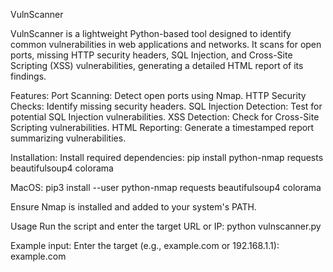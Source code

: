 VulnScanner

VulnScanner is a lightweight Python-based tool designed to identify common vulnerabilities in web applications and networks. 
It scans for open ports, missing HTTP security headers, SQL Injection, and Cross-Site Scripting (XSS) vulnerabilities, generating a detailed HTML report of its findings.

Features:
Port Scanning: Detect open ports using Nmap.
HTTP Security Checks: Identify missing security headers.
SQL Injection Detection: Test for potential SQL Injection vulnerabilities.
XSS Detection: Check for Cross-Site Scripting vulnerabilities.
HTML Reporting: Generate a timestamped report summarizing vulnerabilities.

Installation: 
Install required dependencies:
pip install python-nmap requests beautifulsoup4 colorama

MacOS: pip3 install --user python-nmap requests beautifulsoup4 colorama

Ensure Nmap is installed and added to your system's PATH.

Usage
Run the script and enter the target URL or IP:
python vulnscanner.py

Example input:
Enter the target (e.g., example.com or 192.168.1.1): example.com

